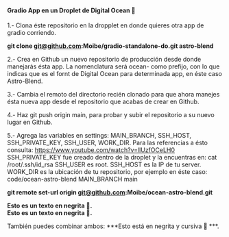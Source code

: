#### Gradio App en un Droplet de Digital Ocean 🐬

1.- Clona éste repositorio en la dropplet en donde quieres otra app de gradio corriendo.<br>

**git clone git@github.com:Moibe/gradio-standalone-do.git astro-blend**

2.- Crea en Github un nuevo repositorio de producción desde donde manejarás ésta app.
La nomenclatura será ocean- como prefijo, con lo que indicas que es el fornt de Digital Ocean para determinada app, en éste caso Astro-Blend.

3.- Cambia el remoto del directorio recién clonado para que ahora manejes ésta nueva app desde el repositorio que acabas de crear en Github.

4.- Haz git push origin main, para probar y subir el repositorio a su nuevo lugar en Github. 

5.- Agrega las variables en settings: MAIN_BRANCH, SSH_HOST, SSH_PRIVATE_KEY, SSH_USER, WORK_DIR.
Para las referencias a ésto consulta: https://www.youtube.com/watch?v=llUzfOCeLH0
SSH_PRIVATE_KEY fue creado dentro de la droplet y la encuentras en: cat /root/.ssh/id_rsa
SSH_USER es root.
SSH_HOST es la IP de tu server.
WORK_DIR es la ubicación de tu repositorio, por ejemplo en éste caso: code/ocean-astro-blend
MAIN_BRANCH main

**git remote set-url origin git@github.com:Moibe/ocean-astro-blend.git**

**Esto es un texto en negrita 🐬.**<br>
__Esto es un texto en negrita 🐬.__

También puedes combinar ambos: ***Esto está en negrita y cursiva 🐬 ***.
